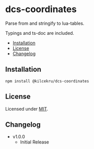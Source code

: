 # dcs-coordinates

Parse from and stringify to lua-tables.

Typings and ts-doc are included.

- [Installation](#installation)
- [License](#license)
- [Changelog](#changelog)

## Installation
`npm install @kilcekru/dcs-coordinates`

## License

Licensed under [MIT](https://github.com/Kilcekru/lua-table/blob/main/LICENSE).

## Changelog

- v1.0.0
	- Initial Release